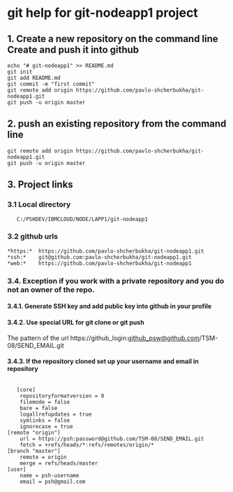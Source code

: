 # git help for git-nodeapp1  project

## 1. Create a new repository on the command line Create and push it into github

```
echo "# git-nodeapp1" >> README.md
git init
git add README.md
git commit -m "first commit"
git remote add origin https://github.com/pavlo-shcherbukha/git-nodeapp1.git
git push -u origin master
```
## 2. push an existing repository from the command line

```
git remote add origin https://github.com/pavlo-shcherbukha/git-nodeapp1.git
git push -u origin master
```
## 3. Project links
### 3.1 Local directory
```  
   C:/PSHDEV/IBMCLOUD/NODE/LAPP1/git-nodeapp1
```

### 3.2 github urls
    *https:*  https://github.com/pavlo-shcherbukha/git-nodeapp1.git
    *ssh:*    git@github.com:pavlo-shcherbukha/git-nodeapp1.git
    *web:*    https://github.com/pavlo-shcherbukha/git-nodeapp1

### 3.4. Exception if you work with a private repository and you do not  an owner of the repo.

#### 3.4.1. Generate  SSH key and add  public key into github in your profile

#### 3.4.2. Use special URL for git clone or git push

The pattern of the url
https://github_login:github_psw@github.com/TSM-08/SEND_EMAIL.git 

#### 3.4.3. If the repository cloned set up your username and email in repository


```bush

   [core]
	repositoryformatversion = 0
	filemode = false
	bare = false
	logallrefupdates = true
	symlinks = false
	ignorecase = true
[remote "origin"]
	url = https://psh:password@github.com/TSM-08/SEND_EMAIL.git
	fetch = +refs/heads/*:refs/remotes/origin/*
[branch "master"]
	remote = origin
	merge = refs/heads/master
[user]
	name = psh-username
	email = psh@gmail.com

``` 
